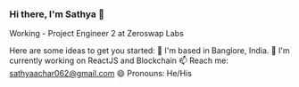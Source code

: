 ### Hi there, I'm Sathya 👋
Working - Project Engineer 2 at Zeroswap Labs

Here are some ideas to get you started:
📍 I'm based in Banglore, India.
🔰 I'm currently working on ReactJS and Blockchain
📫 Reach me: sathyaachar062@gmail.com
😄 Pronouns: He/His

